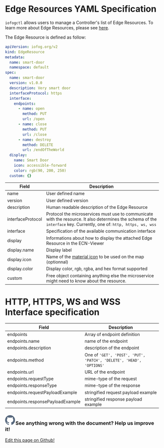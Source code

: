 # Edge Resources YAML Specification

`iofogctl` allows users to manage a Controller's list of Edge Resources. To learn more about Edge Resources, please see [here](../agent-management/edge-resources.html).

The Edge Resource is defined as follow:

```yaml
apiVersion: iofog.org/v2
kind: EdgeResource
metadata:
  name: smart-door
  namespace: default
spec:
  name: smart-door
  version: v1.0.0
  description: Very smart door
  interfaceProtocol: https
  interface:
    endpoints:
      - name: open
        method: PUT
        url: /open
      - name: close
        method: PUT
        url: /close
      - name: destroy
        method: DELETE
        url: /endOfTheWorld
  display:
    name: Smart Door
    icon: accessible-forward
    color: rgb(90, 200, 250)
  custom: {}
```

| Field             | Description                                                                                                                                                           |
| ----------------- | --------------------------------------------------------------------------------------------------------------------------------------------------------------------- |
| name              | User defined name                                                                                                                                                     |
| version           | User defined version                                                                                                                                                  |
| description       | Human readable description of the Edge Resource                                                                                                                       |
| interfaceProtocol | Protocol the microservices must use to communicate with the resource. It also determines the schema of the `interface` key. Currently, one of: `http, https, ws, wss` |
| interface         | Specification of the available communication interface                                                                                                                |
| display           | Informations about how to display the attached Edge Resource in the ECN-Viewer                                                                                        |
| display.name      | Display label                                                                                                                                                         |
| display.icon      | Name of the [material icon](https://material.io/resources/icons/?style=baseline) to be used on the map (optionnal)                                                    |
| display.color     | Display color, rgb, rgba, and hex format supported                                                                                                                    |
| custom            | Free object containing anything else the microservice might need to know about the resource.                                                                          |

# HTTP, HTTPS, WS and WSS Interface specification

| Field                            | Description                                                         |
| -------------------------------- | ------------------------------------------------------------------- |
| endpoints                        | Array of endpoint definition                                        |
| endpoints.name                   | name of the endpoint                                                |
| endpoints.description            | description of the endpoint                                         |
| endpoints.method                 | One of `'GET', 'POST', 'PUT', 'PATCH', 'DELETE', 'HEAD', 'OPTIONS'` |
| endpoints.url                    | URL of the endpoint                                                 |
| endpoints.requestType            | mime-type of the request                                            |
| endpoints.responseType           | mime-type of the response                                           |
| endpoints.requestPayloadExample  | stringified request payload example                                 |
| endpoints.responsePayloadExample | stringified response payload example                                |

<aside class="notifications contribute">
  <h3><img src="/images/icos/ico-github.svg" alt="">See anything wrong with the document? Help us improve it!</h3>
  <a href="https://github.com/eclipse-iofog/iofog.org/edit/develop/content/docs/2.1/reference-iofogctl/reference-edge-resources.md"
    target="_blank">
    <p>Edit this page on Github!</p>
  </a>
</aside>
